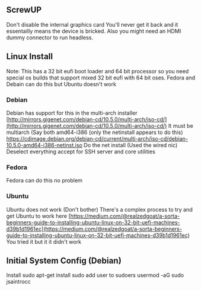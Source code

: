 ## ScrewUP
Don't disable the internal graphics card You'll never get it back and it essentailly means the device is bricked. Also you might need an HDMI dummy connector to run headless.

## Linux Install

Note: This has a 32 bit eufi boot loader and 64 bit processor so you need special os builds that support mixed 32 bit eufi with 64 bit oses. Fedora and Debain can do this but Ubuntu doesn't work

### Debian
Debian has support for this in the multi-arch installer [http://mirrors.gigenet.com/debian-cd/10.5.0/multi-arch/iso-cd/](http://mirrors.gigenet.com/debian-cd/10.5.0/multi-arch/iso-cd/)
It must be multiarch (Say both amd64-i386 (only the netinstall appears to do this)
https://cdimage.debian.org/debian-cd/current/multi-arch/iso-cd/debian-10.5.0-amd64-i386-netinst.iso
Do the net install (Used the wired nic)
Deselect everything accept for SSH server and core utilities

### Fedora
Fedora can do this no problem


### Ubuntu
Ubuntu does not work (Don't bother)
There's a complex process to try and get Ubuntu to work here
[https://medium.com/@realzedgoat/a-sorta-beginners-guide-to-installing-ubuntu-linux-on-32-bit-uefi-machines-d39b1d1961ec](https://medium.com/@realzedgoat/a-sorta-beginners-guide-to-installing-ubuntu-linux-on-32-bit-uefi-machines-d39b1d1961ec)
You tried it but it it didn't work

## Initial System Config (Debian)
Install sudo
apt-get install sudo
add user to sudoers
usermod -aG sudo jsaintrocc
<!--stackedit_data:
eyJoaXN0b3J5IjpbLTk1NzIwOTg5OSwxNzU1ODU4Njg5LDE2OD
A1OTgzMSw0MjU1MzE3MDEsMTgyNDY5OTQyMiw5NDIwMzI3NzFd
fQ==
-->